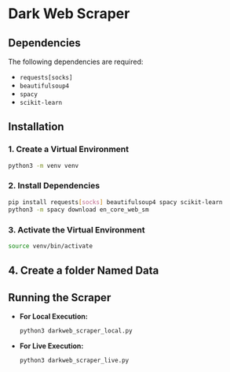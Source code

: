 # Dark Web Scraper

## Dependencies

The following dependencies are required:

- `requests[socks]`
- `beautifulsoup4`
- `spacy`
- `scikit-learn`

## Installation

### 1. Create a Virtual Environment
```bash
python3 -m venv venv
```

### 2. Install Dependencies
```bash
pip install requests[socks] beautifulsoup4 spacy scikit-learn
python3 -m spacy download en_core_web_sm
```

### 3. Activate the Virtual Environment
```bash
source venv/bin/activate
```

## 4. Create a folder Named Data

## Running the Scraper

- **For Local Execution:**
  ```bash
  python3 darkweb_scraper_local.py
  ```

- **For Live Execution:**
  ```bash
  python3 darkweb_scraper_live.py
  ```

